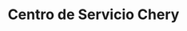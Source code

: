 ---
title: "Centro de Servicio Chery"
url: /caracas/centro-de-servicio-chery/
shop: Autowerkstatt
---